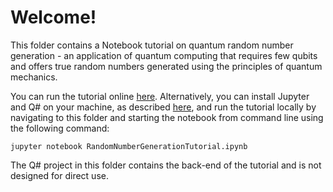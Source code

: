 # Welcome!

This folder contains a Notebook tutorial on quantum random number generation - 
an application of quantum computing that requires few qubits and offers true random numbers generated using the principles of quantum mechanics.

You can run the tutorial online [here](https://mybinder.org/v2/gh/Microsoft/QuantumKatas/main?filepath=tutorials/RandomNumberGeneration%2FRandomNumberGenerationTutorial.ipynb). Alternatively, you can install Jupyter and Q# on your machine, as described [here](https://docs.microsoft.com/quantum/install-guide/jupyter), and run the tutorial locally by navigating to this folder and starting the notebook from command line using the following command: 

    jupyter notebook RandomNumberGenerationTutorial.ipynb

The Q# project in this folder contains the back-end of the tutorial and is not designed for direct use.
